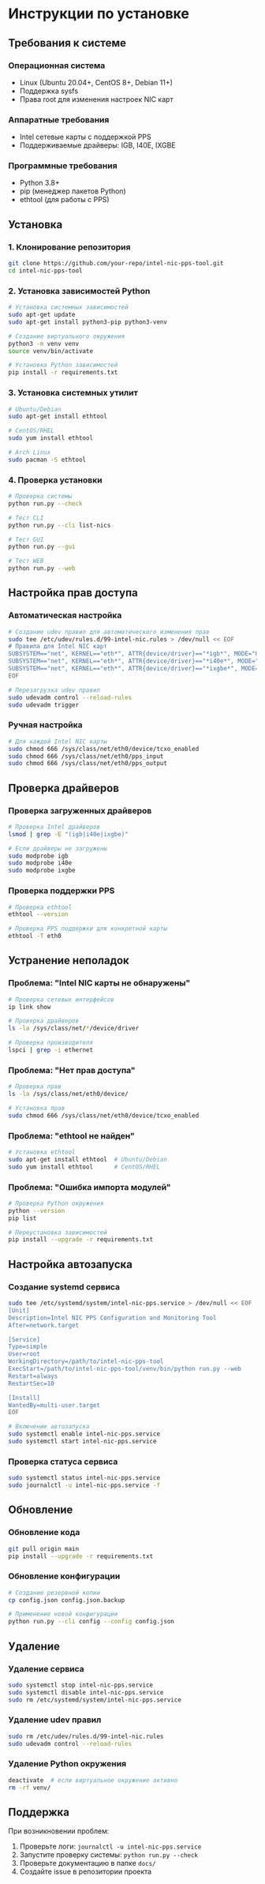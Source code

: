 # Инструкции по установке

## Требования к системе

### Операционная система
- Linux (Ubuntu 20.04+, CentOS 8+, Debian 11+)
- Поддержка sysfs
- Права root для изменения настроек NIC карт

### Аппаратные требования
- Intel сетевые карты с поддержкой PPS
- Поддерживаемые драйверы: IGB, I40E, IXGBE

### Программные требования
- Python 3.8+
- pip (менеджер пакетов Python)
- ethtool (для работы с PPS)

## Установка

### 1. Клонирование репозитория
```bash
git clone https://github.com/your-repo/intel-nic-pps-tool.git
cd intel-nic-pps-tool
```

### 2. Установка зависимостей Python
```bash
# Установка системных зависимостей
sudo apt-get update
sudo apt-get install python3-pip python3-venv

# Создание виртуального окружения
python3 -m venv venv
source venv/bin/activate

# Установка Python зависимостей
pip install -r requirements.txt
```

### 3. Установка системных утилит
```bash
# Ubuntu/Debian
sudo apt-get install ethtool

# CentOS/RHEL
sudo yum install ethtool

# Arch Linux
sudo pacman -S ethtool
```

### 4. Проверка установки
```bash
# Проверка системы
python run.py --check

# Тест CLI
python run.py --cli list-nics

# Тест GUI
python run.py --gui

# Тест WEB
python run.py --web
```

## Настройка прав доступа

### Автоматическая настройка
```bash
# Создание udev правил для автоматического изменения прав
sudo tee /etc/udev/rules.d/99-intel-nic.rules > /dev/null << EOF
# Правила для Intel NIC карт
SUBSYSTEM=="net", KERNEL=="eth*", ATTR{device/driver}=="*igb*", MODE="0666"
SUBSYSTEM=="net", KERNEL=="eth*", ATTR{device/driver}=="*i40e*", MODE="0666"
SUBSYSTEM=="net", KERNEL=="eth*", ATTR{device/driver}=="*ixgbe*", MODE="0666"
EOF

# Перезагрузка udev правил
sudo udevadm control --reload-rules
sudo udevadm trigger
```

### Ручная настройка
```bash
# Для каждой Intel NIC карты
sudo chmod 666 /sys/class/net/eth0/device/tcxo_enabled
sudo chmod 666 /sys/class/net/eth0/pps_input
sudo chmod 666 /sys/class/net/eth0/pps_output
```

## Проверка драйверов

### Проверка загруженных драйверов
```bash
# Проверка Intel драйверов
lsmod | grep -E "(igb|i40e|ixgbe)"

# Если драйверы не загружены
sudo modprobe igb
sudo modprobe i40e
sudo modprobe ixgbe
```

### Проверка поддержки PPS
```bash
# Проверка ethtool
ethtool --version

# Проверка PPS поддержки для конкретной карты
ethtool -T eth0
```

## Устранение неполадок

### Проблема: "Intel NIC карты не обнаружены"
```bash
# Проверка сетевых интерфейсов
ip link show

# Проверка драйверов
ls -la /sys/class/net/*/device/driver

# Проверка производителя
lspci | grep -i ethernet
```

### Проблема: "Нет прав доступа"
```bash
# Проверка прав
ls -la /sys/class/net/eth0/device/

# Установка прав
sudo chmod 666 /sys/class/net/eth0/device/tcxo_enabled
```

### Проблема: "ethtool не найден"
```bash
# Установка ethtool
sudo apt-get install ethtool  # Ubuntu/Debian
sudo yum install ethtool      # CentOS/RHEL
```

### Проблема: "Ошибка импорта модулей"
```bash
# Проверка Python окружения
python --version
pip list

# Переустановка зависимостей
pip install --upgrade -r requirements.txt
```

## Настройка автозапуска

### Создание systemd сервиса
```bash
sudo tee /etc/systemd/system/intel-nic-pps.service > /dev/null << EOF
[Unit]
Description=Intel NIC PPS Configuration and Monitoring Tool
After=network.target

[Service]
Type=simple
User=root
WorkingDirectory=/path/to/intel-nic-pps-tool
ExecStart=/path/to/intel-nic-pps-tool/venv/bin/python run.py --web
Restart=always
RestartSec=10

[Install]
WantedBy=multi-user.target
EOF

# Включение автозапуска
sudo systemctl enable intel-nic-pps.service
sudo systemctl start intel-nic-pps.service
```

### Проверка статуса сервиса
```bash
sudo systemctl status intel-nic-pps.service
sudo journalctl -u intel-nic-pps.service -f
```

## Обновление

### Обновление кода
```bash
git pull origin main
pip install --upgrade -r requirements.txt
```

### Обновление конфигурации
```bash
# Создание резервной копии
cp config.json config.json.backup

# Применение новой конфигурации
python run.py --cli config --config config.json
```

## Удаление

### Удаление сервиса
```bash
sudo systemctl stop intel-nic-pps.service
sudo systemctl disable intel-nic-pps.service
sudo rm /etc/systemd/system/intel-nic-pps.service
```

### Удаление udev правил
```bash
sudo rm /etc/udev/rules.d/99-intel-nic.rules
sudo udevadm control --reload-rules
```

### Удаление Python окружения
```bash
deactivate  # если виртуальное окружение активно
rm -rf venv/
```

## Поддержка

При возникновении проблем:

1. Проверьте логи: `journalctl -u intel-nic-pps.service`
2. Запустите проверку системы: `python run.py --check`
3. Проверьте документацию в папке `docs/`
4. Создайте issue в репозитории проекта